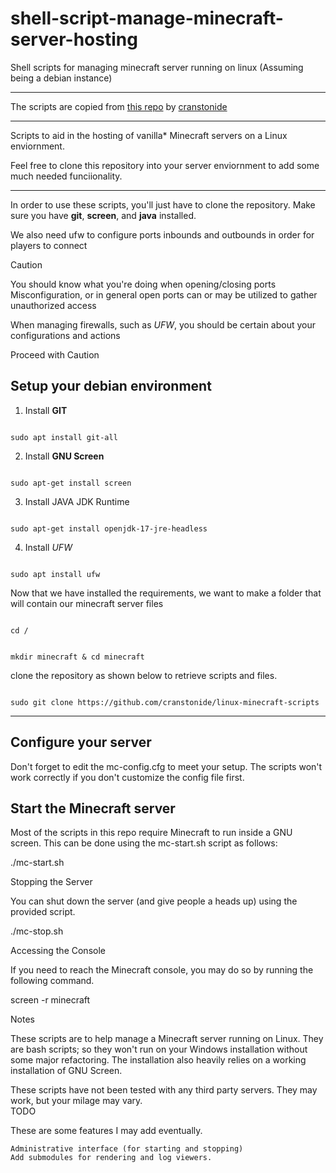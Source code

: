 # shell-script-manage-minecraft-server-hosting
Shell scripts for managing minecraft server running on linux (Assuming being a debian instance)

---

The scripts are copied from [this repo](https://github.com/cranstonide/linux-minecraft-scripts) by [cranstonide](https://github.com/cranstonide)

---

Scripts to aid in the hosting of vanilla* Minecraft servers on a Linux enviornment.

Feel free to clone this repository into your server enviornment to add some much needed funciionality.

---

In order to use these scripts, you'll just have to clone the repository. Make sure you have **git**, **screen**, and **java** installed.

We also need ufw to configure ports inbounds and outbounds in order for players to connect

> [!Caution]
> 
> You should know what you're doing when opening/closing ports  
> Misconfiguration, or in general open ports can or may be utilized to gather unauthorized access
>
> When managing firewalls, such as *UFW*, you should be certain about your configurations and actions
>
> Proceed with Caution

## Setup your debian environment

1. Install **GIT**

```Shell

sudo apt install git-all

```

2. Install **GNU Screen**


```Shell

sudo apt-get install screen

```

3. Install JAVA JDK Runtime

```Shell

sudo apt-get install openjdk-17-jre-headless

```

4. Install *UFW*

```Shell

sudo apt install ufw

```

Now that we have installed the requirements, we want to make a folder that will contain our minecraft server files

```Shell

cd /

```

```Shell

mkdir minecraft & cd minecraft

```


 clone the repository as shown below to retrieve scripts and files.  

```Shell

sudo git clone https://github.com/cranstonide/linux-minecraft-scripts

```

---
## Configure your server

Don't forget to edit the mc-config.cfg to meet your setup. The scripts won't work correctly if you don't customize the config file first.


## Start the Minecraft server

Most of the scripts in this repo require Minecraft to run inside a GNU screen. This can be done using the mc-start.sh script as follows:

./mc-start.sh

Stopping the Server

You can shut down the server (and give people a heads up) using the provided script.

./mc-stop.sh

Accessing the Console

If you need to reach the Minecraft console, you may do so by running the following command.  

screen -r minecraft  

Notes  

These scripts are to help manage a Minecraft server running on Linux. They are bash scripts; so they won't run on your Windows installation without some major refactoring. The installation also heavily relies on a working installation of GNU Screen.

These scripts have not been tested with any third party servers. They may work, but your milage may vary.  
TODO  

These are some features I may add eventually.

    Administrative interface (for starting and stopping)
    Add submodules for rendering and log viewers.
